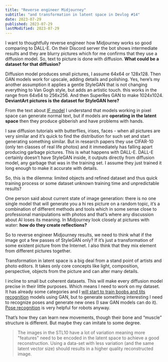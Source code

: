 ```yaml
---
title: "Reverse engineer Midjourney"
subtitle: "and transformation in latent space in Devlog #14"
date: 2023-07-29
published: 2023-07-29
lastModified: 2023-07-29
---
```


I want to thoughtfully reverse engineer how Midjourney works so good comparing to DALL-E. On their Discord server the bot shows intermediate results and they are blurry pictures which for me confirms that they use a diffusion model. So, text to picture is done with diffusion. **What could be a dataset for that diffusion?**

Diffusion model produces small pictures, I assume 64x64 or 128x128. Then GAN models work for upscale, adding details and polishing. Yes, here’s my another assumption it applies a gentle StyleGAN that is not changing everything to Van Gogh style, but adds an artistic touch. this works in the range from 64x64 to 256x256. And then SuperRes GAN to make 1024x1024. **DeviantArt pictures is the dataset for StyleGAN here?**

From the text about [IF model](https://github.com/deep-floyd/IF) I understand that models working in pixel space can generate normal text, but if models are **operating in the latent space** then they produce gibberish and have problems with hands.

I saw diffusion tutorials with butterflies, irises, faces - when all pictures are very similar and it’s quick to find the distribution for such set and start generating something similar. But in research papers they use CIFAR-10 (only ten classes of real life photos) and it immediately has falling apart producing garbage pictures. This is what happens with DALL-E. DALL-E certainly doesn’t have StyleGAN inside, it outputs directly from diffusion model, any garbage that was in the training set. I assume they just trained it long enough to make it accurate with details.

So, this is the dilemma: limited objects and refined dataset and thus quick training process or some dataset unknown training time and unpredictable results?

One person said about current state of image generation: there is no one single model that will generate you a hi res picture on a random topic, it’s a combination of different methods and tools which in some sense close to professional manipulations with photos and that’s where any discussion about AI loses its meaning. In Midjourney look closely at pictures with water: **how do they create reflections?**

So to reverse engineer Midjourney results, we need to think what if the image got a few passes of StyleGAN only? If it’s just a transformation of some existent picture from the Internet. I also think that they mix element from different pictures together.

Transformation in latent space is a big deal from a stand point of artists and photo editors. It takes only core concepts like light, composition, perspective, objects from the picture and can alter many details.

I incline to small but coherent datasets. This will make every diffusion model precise in their little purposes. Which means I need to work on my dataset. It has already some categories and I [will start to train boobs and tits recognition](/ai/unsupervised-image-classification-with-gan) models using GAN, but to generate something interesting I need to recognize poses and generate new ones (I saw GAN models can do it). [Pose recognition](https://proceedings.neurips.cc/paper_files/paper/2017/file/34ed066df378efacc9b924ec161e7639-Paper.pdf) is very helpful for robots anyway.

That’s how they can learn new movements, though their bone and “muscle” structure is different. But maybe they can imitate to some degree.

> The images in the STL10 have a lot of variation meaning more "features" need to be encoded in the latent space to achieve a good reconstruction. Using a data-set with less variation (and the same latent vector size) should results in a higher quality reconstructed image.